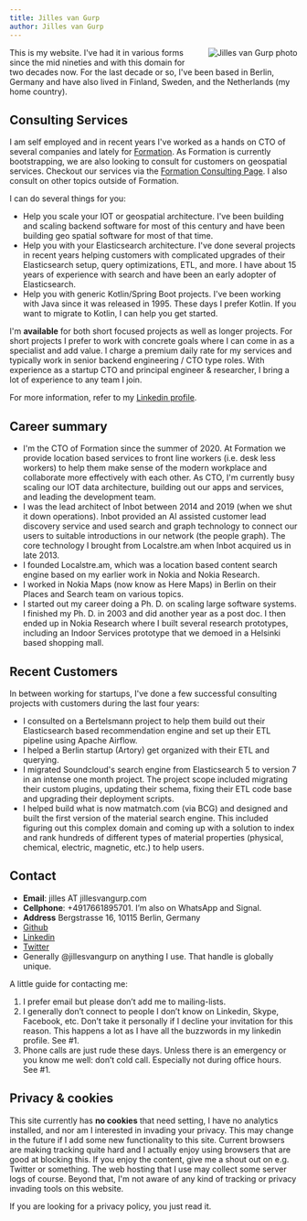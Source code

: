 ```yaml
---
title: Jilles van Gurp
author: Jilles van Gurp
---
```

<img alt="Jilles van Gurp photo" src="https://en.gravatar.com/userimage/227586/49ce2cb62cc80e45d963cc055ce6edb8.jpg?size=300" style="float:right;margin-left:1em;margin-bottom:1em;"/>

This is my website. I've had it in various forms since the mid nineties and with this domain for two decades now. For the last decade or so, I've been based in Berlin, Germany and have also lived in Finland, Sweden, and the Netherlands (my home country).

## Consulting Services

I am self employed and in recent years I've worked as a hands on CTO of several companies and lately for [Formation](https://tryformation.com). As Formation is currently bootstrapping, we are also looking to consult for customers on geospatial services. Checkout our services via the [Formation Consulting Page](https://tryformation.com/consulting/). I also consult on other topics outside of Formation.

I can do several things for you:

- Help you scale your IOT or geospatial architecture. I've been building and scaling backend software for most of this century and have been building geo spatial software for most of that time.
- Help you with your Elasticsearch architecture. I've done several projects in recent years helping customers with complicated upgrades of their Elasticsearch setup, query optimizations, ETL, and more. I have about 15 years of experience with search and have been an early adopter of Elasticsearch.
- Help you with generic Kotlin/Spring Boot projects. I've been working with Java since it was released in 1995. These days I prefer Kotlin. If you want to migrate to Kotlin, I can help you get started.

I'm **available** for both short focused projects as well as longer projects. For short projects I prefer to work with concrete goals where I can come in as a specialist and add value. I charge a premium daily rate for my services and typically work in senior backend engineering / CTO type roles. With experience as a startup CTO and principal engineer & researcher, I bring a lot of experience to any team I join.

For more information, refer to my [Linkedin profile](https://www.linkedin.com/in/jillesvangurp).

## Career summary

- I'm the CTO of Formation since the summer of 2020. At Formation we provide location based services to front line workers (i.e. desk less workers) to help them make sense of the modern workplace and collaborate more effectively with each other. As CTO, I'm currently busy scaling our IOT data architecture, building out our apps and services, and leading the development team.
- I was the lead architect of Inbot between 2014 and 2019 (when we shut it down operations). Inbot provided an AI assisted customer lead discovery service and used search and graph technology to connect our users to suitable introductions in our network (the people graph). The core technology I brought from Localstre.am when Inbot acquired us in late 2013.
- I founded Localstre.am, which was a location based content search engine based on my earlier work in Nokia and Nokia Research.
- I worked in Nokia Maps  (now know as Here Maps) in Berlin on their Places and Search team on various topics.
- I started out my career doing a Ph. D. on scaling large software systems. I finished my Ph. D. in 2003 and did another year as a post doc. I then ended up in Nokia Research where I built several research prototypes, including an Indoor Services prototype that we demoed in a Helsinki based shopping mall.

## Recent Customers

In between working for startups, I've done a few successful consulting projects with customers during the last four years:

- I consulted on a Bertelsmann project to help them build out their Elasticsearch based recommendation engine and set up their ETL pipeline using Apache Airflow.
- I helped a Berlin startup (Artory) get organized with their ETL and querying.
- I migrated Soundcloud's search engine from Elasticsearch 5 to version 7 in an intense one month project. The project scope included migrating their custom plugins, updating their schema, fixing their ETL code base and upgrading their deployment scripts. 
- I helped build what is now matmatch.com (via BCG) and designed and built the first version of the material search engine. This included figuring out this complex domain and coming up with a solution to index and rank hundreds of different types of material properties (physical, chemical, electric, magnetic, etc.) to help users.


## Contact

- **Email**: jilles AT jillesvangurp.com
- **Cellphone**: +4917661895701. I’m also on WhatsApp and Signal.
- **Address** Bergstrasse 16, 10115 Berlin, Germany
- [Github](https://github.com/jillesvangurp)
- [Linkedin](https://linkedin.com/in/jillesvangurp)
- [Twitter](https://twitter.com/jillesvangurp)
- Generally @jillesvangurp on anything I use. That handle is globally unique.

A little guide for contacting me:

1. I prefer email but please don’t add me to mailing-lists.
1. I generally don’t connect to people I don’t know on Linkedin, Skype, Facebook, etc. Don’t take it personally if I decline your invitation for this reason. This happens a lot as I have all the buzzwords in my linkedin profile. See #1.
1. Phone calls are just rude these days. Unless there is an emergency or you know me well: don’t cold call. Especially not during office hours. See #1.

## Privacy & cookies

This site currently has **no cookies** that need setting, I have no analytics installed, and nor am I interested in invading your privacy. This may change in the future if I add some new functionality to this site. Current browsers are making tracking quite hard and I actually enjoy using browsers that are good at blocking this. If you enjoy the content, give me a shout out on e.g. Twitter or something. The web hosting that I use may collect some server logs of course. Beyond that, I'm not aware of any kind of tracking or privacy invading tools on this website.

If you are looking for a privacy policy, you just read it.
